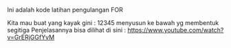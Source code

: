 Ini adalah kode latihan pengulangan FOR

Kita mau buat yang kayak gini :
12345
menyusun ke bawah yg membentuk segitiga
Penjelasannya bisa dilihat di sini :
https://www.youtube.com/watch?v=GrERjGGfYvM
